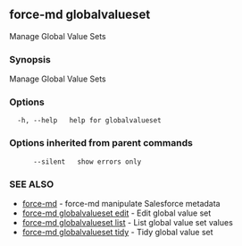 ## force-md globalvalueset

Manage Global Value Sets

### Synopsis

Manage Global Value Sets

### Options

```
  -h, --help   help for globalvalueset
```

### Options inherited from parent commands

```
      --silent   show errors only
```

### SEE ALSO

* [force-md](force-md.md)	 - force-md manipulate Salesforce metadata
* [force-md globalvalueset edit](force-md_globalvalueset_edit.md)	 - Edit global value set
* [force-md globalvalueset list](force-md_globalvalueset_list.md)	 - List global value set values
* [force-md globalvalueset tidy](force-md_globalvalueset_tidy.md)	 - Tidy global value set

